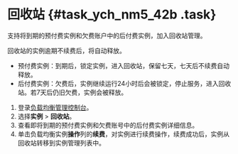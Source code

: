 # 回收站 {#task_ych_nm5_42b .task}

支持将到期的预付费实例和欠费账户中的后付费实例，加入回收站管理。

回收站的实例逾期不续费后，将自动释放。

-   预付费实例：到期后，锁定实例，进入回收站，保留七天，七天后不续费自动释放。
-   后付费实例：欠费后，实例继续运行24小时后会被锁定，停止服务，进入回收站。若7天后仍旧欠费，实例会被释放。

1.  登录[负载均衡管理控制台](https://slb.console.aliyun.com/slb/cn-hangzhou)。
2.  选择**实例** \> **回收站**。
3.  查看即将到期的预付费实例和欠费账号中的后付费实例详细信息。
4.  单击负载均衡实例**操作**列的**续费**，对实例进行续费操作，续费成功后，实例从回收站转移到实例管理列表中。

